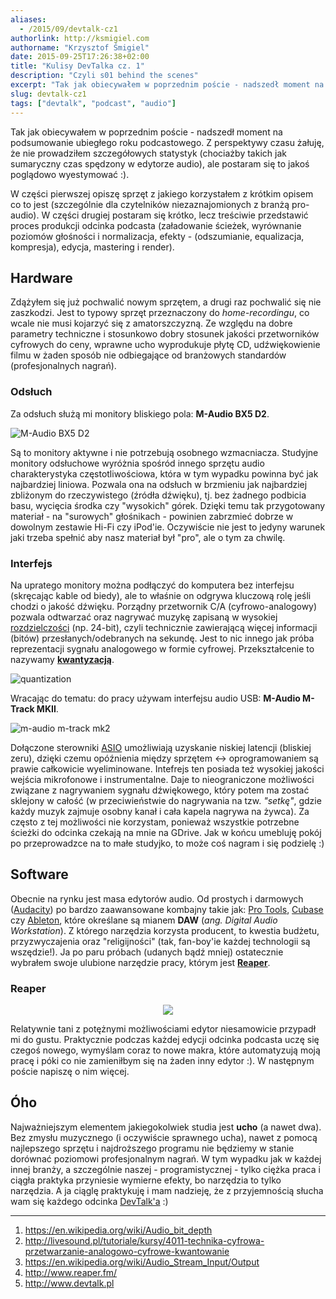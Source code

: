```yaml
---
aliases:
  - /2015/09/devtalk-cz1
authorlink: http://ksmigiel.com
authorname: "Krzysztof Śmigiel"
date: 2015-09-25T17:26:38+02:00
title: "Kulisy DevTalka cz. 1"
description: "Czyli s01 behind the scenes"
excerpt: "Tak jak obiecywałem w poprzednim poście - nadszedł moment na podsumowanie ubiegłego roku podcastowego. Z perspektywy czasu żałuję, że nie prowadziłem szczegółowych statystyk (chociażby takich jak sumaryczny czas spędzony w edytorze audio), ale postaram się to jakoś poglądowo wyestymować :)."
slug: devtalk-cz1
tags: ["devtalk", "podcast", "audio"]
---
```


Tak jak obiecywałem w poprzednim poście - nadszedł moment na podsumowanie ubiegłego roku podcastowego. Z perspektywy czasu żałuję, że nie prowadziłem szczegółowych statystyk (chociażby takich jak sumaryczny czas spędzony w edytorze audio), ale postaram się to jakoś poglądowo wyestymować :).

W części pierwszej opiszę sprzęt z jakiego korzystałem z krótkim opisem co to jest (szczególnie dla czytelników niezaznajomionych z branżą pro-audio).
W części drugiej postaram się krótko, lecz treściwie przedstawić proces produkcji odcinka podcasta (załadowanie ścieżek, wyrównanie poziomów głośności i normalizacja, efekty - (odszumianie, equalizacja, kompresja), edycja, mastering i render).

## Hardware
Zdążyłem się już pochwalić nowym sprzętem, a drugi raz pochwalić się nie zaszkodzi. Jest to typowy sprzęt przeznaczony do _home-recordingu_, co wcale nie musi kojarzyć się z amatorszczyzną. Ze względu na dobre parametry techniczne i stosunkowo dobry stosunek jakości przetworników cyfrowych do ceny, wprawne ucho wyprodukuje płytę CD, udźwiękowienie filmu w żaden sposób nie odbiegające od branżowych standardów (profesjonalnych nagrań).

### Odsłuch
Za odsłuch służą mi monitory bliskiego pola: **M-Audio BX5 D2**.

![M-Audio BX5 D2](http://zapp1.staticworld.net/reviews/graphics/products/uploaded/maudio_bx5_d2s_speaker_system_1147635_g1.jpg)

Są to monitory aktywne i nie potrzebują osobnego wzmacniacza. Studyjne monitory odsłuchowe wyróżnia spośród innego sprzętu audio charakterystyka częstotliwościowa, która w tym wypadku powinna być jak najbardziej liniowa. Pozwala ona na odsłuch w brzmieniu jak najbardziej zbliżonym do rzeczywistego (źródła dźwięku), tj. bez żadnego podbicia basu, wycięcia środka czy "wysokich" górek. Dzięki temu tak przygotowany materiał - na "surowych" głośnikach - powinien zabrzmieć dobrze w dowolnym zestawie Hi-Fi czy iPod'ie. Oczywiście nie jest to jedyny warunek jaki trzeba spełnić aby nasz materiał był "pro", ale o tym za chwilę.

### Interfejs
Na upratego monitory można podłączyć do komputera bez interfejsu (skręcając kable od biedy), ale to właśnie on odgrywa kluczową rolę jeśli chodzi o jakość dźwięku. Porządny przetwornik C/A (cyfrowo-analogowy) pozwala odtwarzać oraz nagrywać muzykę zapisaną w wysokiej [rozdzielczości][1] (np. 24-bit), czyli technicznie zawierającą więcej informacji (bitów) przesłanych/odebranych na sekundę. Jest to nic innego jak próba reprezentacji sygnału analogowego w formie cyfrowej. Przekształcenie to nazywamy [**kwantyzacją**][2].

![quantization](http://documentation.apple.com/en/finalcutpro/usermanual/Art/L01/L0108_BitGraph.png)

Wracając do tematu: do pracy używam interfejsu audio USB: **M-Audio M-Track MKII**.

![m-audio m-track mk2](http://www.muzykaitechnologia.pl/website/var/tmp/image-thumbnails/30101/thumb__auto_793e482fec1c54dd5c5708c057c0e7cc/m-track-mkii--3.jpeg)

Dołączone sterowniki [ASIO][3] umożliwiają uzyskanie niskiej latencji (bliskiej zeru), dzięki czemu opóźnienia między sprzętem <-> oprogramowaniem są prawie całkowicie wyeliminowane.
Intefrejs ten posiada też wysokiej jakości wejścia mikrofonowe i instrumentalne. Daje to nieograniczone możliwości związane z nagrywaniem sygnału dźwiękowego, który potem ma zostać sklejony w całość (w przeciwieństwie do nagrywania na tzw. _"setkę"_, gdzie każdy muzyk zajmuje osobny kanał i cała kapela nagrywa na żywca). Za często z tej możliwości nie korzystam, ponieważ wszystkie potrzebne ścieżki do odcinka czekają na mnie na GDrive. Jak w końcu umebluję pokój po przeprowadzce na to małe studyjko, to może coś nagram i się podzielę :)

## Software
Obecnie na rynku jest masa edytorów audio. Od prostych i darmowych ([Audacity](http://audacityteam.org/)) po bardzo zaawansowane kombajny takie jak: [Pro Tools](http://www.avid.com/US/products/family/pro-tools/), [Cubase](http://www.steinberg.net/en/home.html) czy [Ableton](https://www.ableton.com/), które określane są mianem **DAW** (_ang. Digital Audio Workstation_). Z którego narzędzia korzysta producent, to kwestia budżetu, przyzwyczajenia oraz "religijności" (tak, fan-boy'ie każdej technologii są wszędzie!). Ja po paru próbach (udanych bądź mniej) ostatecznie wybrałem swoje ulubione narzędzie pracy, którym jest [**Reaper**][4].

### Reaper

<div style="text-align: center">
<img src="https://lh3.googleusercontent.com/-mtompVfMRoU/VNgzXSQUQDI/AAAAAAAAQvo/KD7l2ZHJFqM/s256-no/Cockos%2BREAPER.png" />
</div>

Relatywnie tani z potężnymi możliwościami edytor niesamowicie przypadł mi do gustu. Praktycznie podczas każdej edycji odcinka podcasta uczę się czegoś nowego, wymyślam coraz to nowe makra, które automatyzują moją pracę i póki co nie zamieniłbym się na żaden inny edytor :). W następnym poście napiszę o nim więcej.

## Óho

Najważniejszym elementem jakiegokolwiek studia jest **ucho** (a nawet dwa). Bez zmysłu muzycznego (i oczywiście sprawnego ucha), nawet z pomocą najlepszego sprzętu i najdroższego programu nie będziemy w stanie dorównać poziomowi profesjonalnym nagrań. W tym wypadku jak w każdej innej branży, a szczególnie naszej - programistycznej - tylko ciężka praca i ciągła praktyka przyniesie wymierne efekty, bo narzędzia to tylko narzędzia.
A ja ciąglę praktykuję i mam nadzieję, że z przyjemnością słucha wam się każdego odcinka [DevTalk'a][5] :)

---

1. https://en.wikipedia.org/wiki/Audio_bit_depth
2. http://livesound.pl/tutoriale/kursy/4011-technika-cyfrowa-przetwarzanie-analogowo-cyfrowe-kwantowanie
3. https://en.wikipedia.org/wiki/Audio_Stream_Input/Output
4. http://www.reaper.fm/
5. http://www.devtalk.pl

[1]: https://en.wikipedia.org/wiki/Audio_bit_depth
[2]: http://livesound.pl/tutoriale/kursy/4011-technika-cyfrowa-przetwarzanie-analogowo-cyfrowe-kwantowanie
[3]: https://en.wikipedia.org/wiki/Audio_Stream_Input/Output
[4]: http://www.reaper.fm/
[5]: http://www.devtalk.pl

